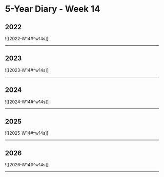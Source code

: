 # 5-Year Diary - Week 14

## 2022
![[2022-W14#^w14s]]

---
## 2023
![[2023-W14#^w14s]]

---
## 2024
![[2024-W14#^w14s]]

---
## 2025
![[2025-W14#^w14s]]

---
## 2026
![[2026-W14#^w14s]]

---